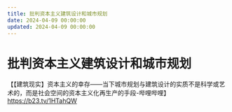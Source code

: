 ```yaml
---
title: 批判资本主义建筑设计和城市规划
date: 2024-04-09 00:00:00
updated: 2024-04-09 00:00:00
---
```


# 批判资本主义建筑设计和城市规划

【【建筑现实】资本主义的幸存——当下城市规划与建筑设计的实质不是科学或艺术的，而是社会空间的资本主义化再生产的手段-哔哩哔哩】 https://b23.tv/1HTahQW
